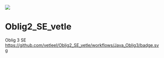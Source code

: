![](https://github.com/kolorobot/spring-boot-junit5/workflows/tests/badge.svg)
# Oblig2_SE_vetle
Oblig 3 SE
https://github.com/vetleel/Oblig2_SE_vetle/workflows/Java_Oblig3/badge.svg
